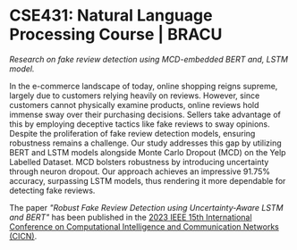 # CSE431: Natural Language Processing Course | BRACU
*Research on fake review detection using MCD-embedded BERT and, LSTM model.*

In the e-commerce landscape of today, online shopping reigns supreme, largely due to customers relying heavily on reviews. However, since customers cannot physically examine products, online reviews hold immense sway over their purchasing decisions. Sellers take advantage of this by employing deceptive tactics like fake reviews to sway opinions. Despite the proliferation of fake review detection models, ensuring robustness remains a challenge. Our study addresses this gap by utilizing BERT and LSTM models alongside Monte Carlo Dropout (MCD) on the Yelp Labelled Dataset. MCD bolsters robustness by introducing uncertainty through neuron dropout. Our approach achieves an impressive 91.75% accuracy, surpassing LSTM models, thus rendering it more dependable for detecting fake reviews.

The paper *"Robust Fake Review Detection using Uncertainty-Aware LSTM and BERT"* has been published in the [2023 IEEE 15th International Conference on Computational Intelligence and Communication Networks (CICN)](https://ieeexplore.ieee.org/document/10402342).

